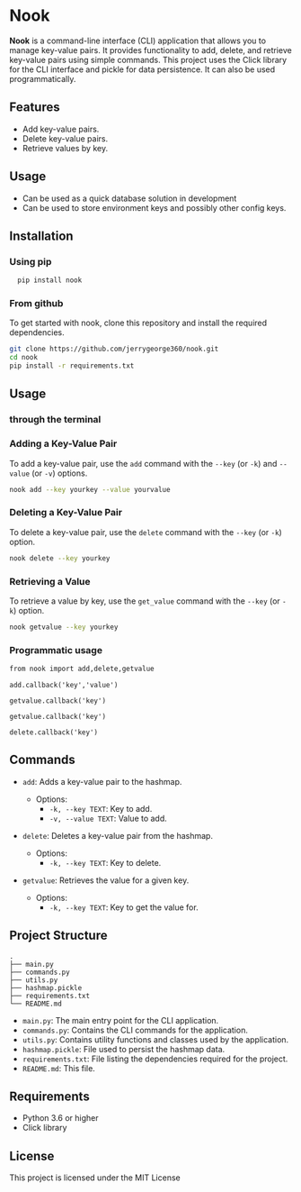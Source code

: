 # Nook

**Nook** is a command-line interface (CLI) application that allows you to manage key-value pairs. It provides functionality to add, delete, and retrieve key-value pairs using simple commands. This project uses the Click library for the CLI interface and pickle for data persistence. It can also be used programmatically.

## Features

- Add key-value pairs.
- Delete key-value pairs.
- Retrieve values by key.


## Usage

- Can be used as a quick database solution in development
- Can be used to store environment keys and possibly other config keys.
## Installation
### Using pip
```sh
  pip install nook
```
### From github
To get started with nook, clone this repository and install the required dependencies.

```sh
git clone https://github.com/jerrygeorge360/nook.git
cd nook
pip install -r requirements.txt
```

## Usage 
### through the terminal
### Adding a Key-Value Pair

To add a key-value pair, use the `add` command with the `--key` (or `-k`) and `--value` (or `-v`) options.

```sh
nook add --key yourkey --value yourvalue
```

### Deleting a Key-Value Pair

To delete a key-value pair, use the `delete` command with the `--key` (or `-k`) option.

```sh
nook delete --key yourkey
```

### Retrieving a Value

To retrieve a value by key, use the `get_value` command with the `--key` (or `-k`) option.

```sh
nook getvalue --key yourkey
```

### Programmatic usage

``` sh
from nook import add,delete,getvalue
```
```
add.callback('key','value')
```

```
getvalue.callback('key')
```

```
getvalue.callback('key')
```

```
delete.callback('key')
```
## Commands

- `add`: Adds a key-value pair to the hashmap.
  - Options:
    - `-k, --key TEXT`: Key to add.
    - `-v, --value TEXT`: Value to add.

- `delete`: Deletes a key-value pair from the hashmap.
  - Options:
    - `-k, --key TEXT`: Key to delete.

- `getvalue`: Retrieves the value for a given key.
  - Options:
    - `-k, --key TEXT`: Key to get the value for.

## Project Structure

```
.
├── main.py
├── commands.py
├── utils.py
├── hashmap.pickle
├── requirements.txt
└── README.md
```

- `main.py`: The main entry point for the CLI application.
- `commands.py`: Contains the CLI commands for the application.
- `utils.py`: Contains utility functions and classes used by the application.
- `hashmap.pickle`: File used to persist the hashmap data.
- `requirements.txt`: File listing the dependencies required for the project.
- `README.md`: This file.

## Requirements

- Python 3.6 or higher
- Click library

## License

This project is licensed under the MIT License

